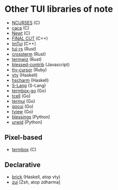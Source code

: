 # Other TUI libraries of note

* [NCURSES](https://invisible-island.net/ncurses/) (C)
* [caca](http://caca.zoy.org/wiki/libcaca) (C)
* [Newt](https://pagure.io/newt) (C)
* [FINAL CUT](https://github.com/gansm/finalcut) (C++)
* [ImTui](https://github.com/ggerganov/imtui) [C++]
* [tui-rs](https://github.com/fdehau/tui-rs) (Rust)
* [crossterm](https://github.com/crossterm-rs/crossterm) (Rust)
* [termwiz](https://github.com/wez/wezterm/tree/master/termwiz) (Rust)
* [blessed-contrib](https://github.com/yaronn/blessed-contrib) (Javascript)
* [tty-cursor](https://github.com/piotrmurach/tty-cursor) (Ruby)
* [vty](http://hackage.haskell.org/package/vty) (Haskell)
* [hscharm](https://hackage.haskell.org/package/hscharm) (Haskell)
* [S-Lang](http://www.jedsoft.org/slang/) (S-Lang)
* [termbox-go](https://github.com/nsf/termbox-go) (Go)
* [tcell](https://github.com/gdamore/tcell) (Go)
* [termui](https://github.com/gizak/termui) (Go)
* [gocui](https://github.com/jroimartin/gocui) (Go)
* [tview](https://github.com/rivo/tview) (Go)
* [blessings](https://github.com/erikrose/blessings) [Python]
* [urwid](https://github.com/urwid/urwid) [Python]

## Pixel-based

* [termbox](https://github.com/nsf/termbox) (C)

## Declarative

* [brick](https://github.com/jtdaugherty/brick) (Haskell, atop vty)
* [zui](https://github.com/zdharma/zui) [Zsh, atop zdharma]
